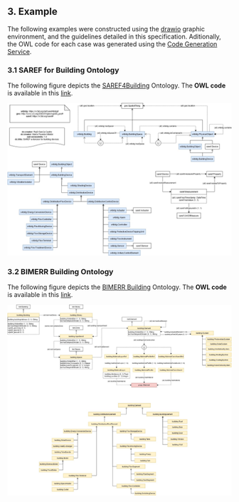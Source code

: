 ## 3. Example

The following examples were constructed using the <a href="https://www.draw.io/">drawio</a> graphic environment, and the guidelines detailed in this specification. Aditionally, the OWL code for each case was generated using the <a href="">Code Generation Service</a>.

### 3.1 SAREF for Building Ontology
The following figure depicts the <a href="https://ontoology.linkeddata.es/publish/saref4bldg/index-en.html#https://w3id.org/def/saref4bldg#PhysicalObject">SAREF4Building</a> Ontology. The <b>OWL code</b> is available in this <a href="resources/s4bldg.ttl">link</a>.

![SAREF4Building Example](images/saref4building.jpg "SAREF4Building Example")


### 3.2 BIMERR Building Ontology
The following figure depicts the <a href="https://bimerr.iot.linkeddata.es/def/building/">BIMERR Building</a> Ontology. The <b>OWL code</b> is available in this <a href="resources/building.ttl">link</a>.

![BIMERR Building Example](images/bimerr_building.jpg "BIMERR Building Example")
